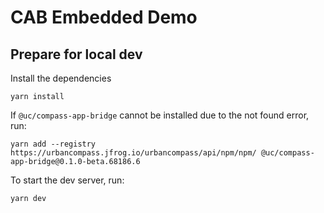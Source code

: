 # CAB Embedded Demo

## Prepare for local dev

Install the dependencies

```
yarn install
```

If `@uc/compass-app-bridge` cannot be installed due to the not found error, run:

``` shell
yarn add --registry https://urbancompass.jfrog.io/urbancompass/api/npm/npm/ @uc/compass-app-bridge@0.1.0-beta.68186.6
```

To start the dev server, run:

```shell
yarn dev
```